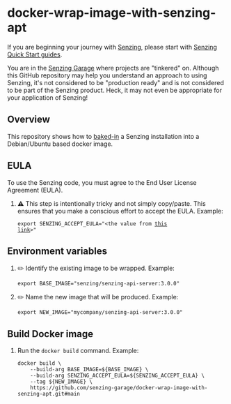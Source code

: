 # docker-wrap-image-with-senzing-apt

If you are beginning your journey with [Senzing],
please start with [Senzing Quick Start guides].

You are in the [Senzing Garage] where projects are "tinkered" on.
Although this GitHub repository may help you understand an approach to using Senzing,
it's not considered to be "production ready" and is not considered to be part of the Senzing product.
Heck, it may not even be appropriate for your application of Senzing!

## Overview

This repository shows how to [baked-in]
a Senzing installation into a Debian/Ubuntu based docker image.

## EULA

To use the Senzing code, you must agree to the End User License Agreement (EULA).

1. :warning: This step is intentionally tricky and not simply copy/paste.
   This ensures that you make a conscious effort to accept the EULA.
   Example:

   <code>export SENZING_ACCEPT_EULA="&lt;the value from [this link]&gt;"</code>

## Environment variables

1. :pencil2: Identify the existing image to be wrapped.
   Example:

   ```console
   export BASE_IMAGE="senzing/senzing-api-server:3.0.0"
   ```

1. :pencil2: Name the new image that will be produced.
   Example:

   ```console
   export NEW_IMAGE="mycompany/senzing-api-server:3.0.0"
   ```

## Build Docker image

1. Run the `docker build` command.
   Example:

   ```console
   docker build \
       --build-arg BASE_IMAGE=${BASE_IMAGE} \
       --build-arg SENZING_ACCEPT_EULA=${SENZING_ACCEPT_EULA} \
       --tag ${NEW_IMAGE} \
       https://github.com/senzing-garage/docker-wrap-image-with-senzing-apt.git#main
   ```

[baked-in]: https://github.com/senzing-garage/knowledge-base/blob/main/WHATIS/baked-in.md
[Senzing Garage]: https://github.com/senzing-garage
[Senzing Quick Start guides]: https://docs.senzing.com/quickstart/
[Senzing]: https://senzing.com/
[this link]: https://github.com/senzing-garage/knowledge-base/blob/main/lists/environment-variables.md#senzing_accept_eula
